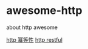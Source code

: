 # awesome-http
about http awesome

[http 幂等性](http://www.cnblogs.com/weidagang2046/archive/2011/06/04/2063696.html)
[http restful](http://restcookbook.com/)

